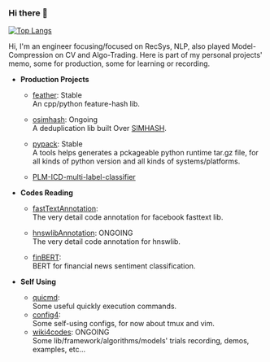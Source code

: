 ### Hi there 👋

<!--
**innerNULL/innerNULL** is a ✨ _special_ ✨ repository because its `README.md` (this file) appears on your GitHub profile.

Here are some ideas to get you started:

- 🔭 I’m currently working on ...
- 🌱 I’m currently learning ...
- 👯 I’m looking to collaborate on ...
- 🤔 I’m looking for help with ...
- 💬 Ask me about ...
- 📫 How to reach me: ...
- 😄 Pronouns: ...
- ⚡ Fun fact: ...
-->

[![Top Langs](https://github-readme-stats.vercel.app/api/top-langs/?username=innerNULL&layout=compact)](https://github.com/innerNULL/github-readme-stats)

Hi, I'm an engineer focusing/focused on RecSys, NLP, also played Model-Compression on CV and Algo-Trading. Here is part of my personal projects' memo, some for production, some for learning or recording. 

* **Production Projects**  
    * [feather](https://github.com/innerNULL/feather): Stable  
    An cpp/python feature-hash lib.
    
    * [osimhash](https://github.com/innerNULL/osimhash): Ongoing  
    A deduplication lib built Over [SIMHASH](https://github.com/yanyiwu/simhash).
    
    * [pypack](https://github.com/innerNULL/pypack): Stable  
    A tools helps generates a pckageable python runtime tar.gz file, for all kinds of python version and all kinds of systems/platforms.

    * [PLM-ICD-multi-label-classifier](https://github.com/innerNULL/PLM-ICD-multi-label-classifier/tree/main)

* **Codes Reading**  
    * [fastTextAnnotation](https://github.com/innerNULL/fastTextAnnotation/tree/code_reading):  
    The very detail code annotation for facebook fasttext lib.

    * [hnswlibAnnotation](https://github.com/innerNULL/hnswlibAnnotation/tree/code_reading): ONGOING    
    The very detail code annotation for hnswlib.  
    
    * [finBERT](https://github.com/innerNULL/finBERT/tree/code_reading):  
    BERT for financial news sentiment classification.


* **Self Using**  
    * [quicmd](https://github.com/innerNULL/quicmd):  
    Some useful quickly execution commands.
    * [config4](https://github.com/innerNULL/config4):  
    Some self-using configs, for now about tmux and vim.
    * [wiki4codes](https://github.com/innerNULL/wiki4codes): ONGOING  
    Some lib/framework/algorithms/models' trials recording, demos, examples, etc...



